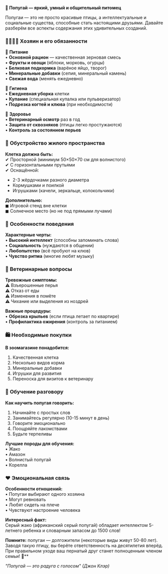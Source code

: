 **🦜 Попугай — яркий, умный и общительный питомец**  

Попугаи — это не просто красивые птицы, а интеллектуальные и социальные существа, способные стать настоящими друзьями. Давайте разберём все аспекты содержания этих удивительных созданий.  

### 👨👩👧👦 **Хозяин и его обязанности**  

🔹 **Питание**  
• **Основной рацион** — качественная зерновая смесь  
• **Фрукты и овощи** (яблоки, морковь, огурцы)  
• **Белковая подкормка** (варёное яйцо, творог)  
• **Минеральные добавки** (сепия, минеральный камень)  
• **Свежая вода** (менять ежедневно)  

🔹 **Гигиена**  
• **Ежедневная уборка** клетки  
• **Купание** (специальная купалка или пульверизатор)  
• **Подрезка когтей и клюва** (при необходимости)  

🔹 **Здоровье**  
• **Ветеринарный осмотр** раз в год  
• **Защита от сквозняков** (птицы легко простужаются)  
• **Контроль за состоянием перьев**  

### 🏡 **Обустройство жилого пространства**  

**Клетка должна быть:**  
✔ Просторной (минимум 50×50×70 см для волнистого)  
✔ С горизонтальными прутьями  
✔ Оснащённой:  
   - 2-3 жёрдочками разного диаметра  
   - Кормушками и поилкой  
   - Игрушками (качели, зеркальце, колокольчики)  

**Дополнительно:**  
◼ Игровой стенд вне клетки  
◼ Солнечное место (но не под прямыми лучами)  

### 🧠 **Особенности поведения**  

**Характерные черты:**  
• **Высокий интеллект** (способны запоминать слова)  
• **Социальность** (нуждаются в общении)  
• **Любопытство** (всё пробуют на клюв)  
• **Чувство ритма** (многие любят музыку)  

### 🏥 **Ветеринарные вопросы**  

**Тревожные симптомы:**  
⚠ Взъерошенные перья  
⚠ Отказ от еды  
⚠ Изменения в помёте  
⚠ Чихание или выделения из ноздрей  

**Важные процедуры:**  
• **Обрезка крыльев** (если птица летает по квартире)  
• **Профилактика ожирения** (контроль за питанием)  

### 🛍 **Необходимые покупки**  

**В зоомагазине понадобится:**  
1. Качественная клетка  
2. Несколько видов корма  
3. Минеральные добавки  
4. Игрушки для развития  
5. Переноска для визитов к ветеринару  

### 🎤 **Обучение разговору**  

**Как научить попугая говорить:**  
1. Начинайте с простых слов  
2. Занимайтесь регулярно (10-15 минут в день)  
3. Говорите эмоционально  
4. Поощряйте лакомствами  
5. Будьте терпеливы  

**Лучшие породы для обучения:**  
• Жако  
• Амазон  
• Волнистый попугай  
• Корелла  

### ❤️ **Эмоциональная связь**  

**Особенности отношений:**  
• Попугаи выбирают одного хозяина  
• Могут ревновать  
• Любят сидеть на плече  
• Чувствуют настроение человека  

**Интересный факт:**  
Серый жако (африканский серый попугай) обладает интеллектом 5-летнего ребенка и словарным запасом до 1500 слов!  

**Помните:** попугаи — долгожители (некоторые виды живут 50-80 лет). Заводя такую птицу, вы берёте ответственность на десятилетия вперёд. При правильном уходе ваш пернатый друг станет полноценным членом семьи! 🦜**  

*"Попугай — это радуга с голосом" (Джон Клэр)*